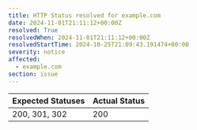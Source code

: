 ```yaml
---
title: HTTP Status resolved for example.com
date: 2024-11-01T21:11:12+00:00Z
resolved: True
resolvedWhen: 2024-11-01T21:11:12+00:00Z
resolvedStartTime: 2024-10-25T21:09:43.191474+00:00
severity: notice
affected:
  - example.com
section: issue
---
```


| Expected Statuses | Actual Status  |
|-------------------|----------------|
| 200, 301, 302 | 200 |
